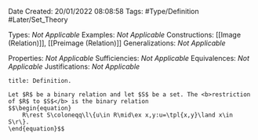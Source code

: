 <div class="topSpace"></div>

Date Created: 20/01/2022 08:08:58
Tags: #Type/Definition #Later/Set_Theory

Types: <i>Not Applicable</i>
Examples: <i>Not Applicable</i> 
Constructions: [[Image (Relation)]], [[Preimage (Relation)]]
Generalizations: <i>Not Applicable</i>

Properties: <i>Not Applicable</i>
Sufficiencies: <i>Not Applicable</i>
Equivalences: <i>Not Applicable</i>
Justifications: <i>Not Applicable</i>

``` ad-Definition
title: Definition.

Let $R$ be a binary relation and let $S$ be a set. The <b>restriction of $R$ to $S$</b> is the binary relation
$$\begin{equation}
    R\rest S\coloneqq\l\{u\in R\mid\ex x,y:u=\tpl{x,y}\land x\in S\r\}.
\end{equation}$$

```
